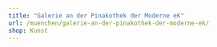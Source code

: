```yaml
---
title: "Galerie an der Pinakothek der Moderne eK"
url: /muenchen/galerie-an-der-pinakothek-der-moderne-ek/
shop: Kunst
---
```

